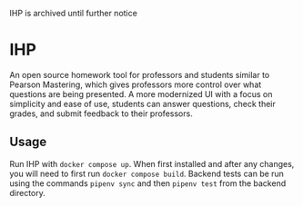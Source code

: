 IHP is archived until further notice

# IHP
An open source homework tool for professors and students similar to Pearson Mastering, which gives professors more control over what questions are being presented. A more modernized UI with a focus on simplicity and ease of use, students can answer questions, check their grades, and submit feedback to their professors.

## Usage

Run IHP with `docker compose up`. When first installed and after any changes, you will need to first run `docker compose build`.
Backend tests can be run using the commands `pipenv sync` and then `pipenv test` from the backend directory. 

